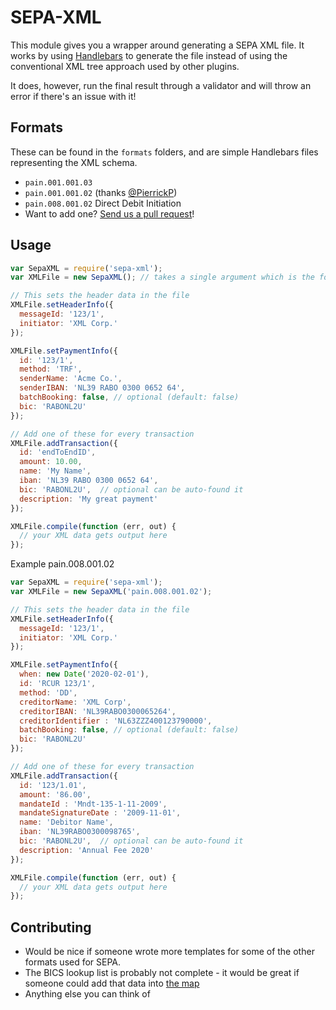 # SEPA-XML

This module gives you a wrapper around generating a SEPA XML file. It works by using [Handlebars](http://handlebarsjs.com/) to generate the file instead of using the conventional XML tree approach used by other plugins.

It does, however, run the final result through a validator and will throw an error if there's an issue with it!

## Formats

These can be found in the `formats` folders, and are simple Handlebars files representing the XML schema.

 * `pain.001.001.03`
 * `pain.001.001.02` (thanks [@PierrickP](https://github.com/PierrickP))
 * `pain.008.001.02` Direct Debit Initiation
 * Want to add one? [Send us a pull request](https://github.com/mgmco/sepa-xml/compare/)!

## Usage

```javascript
var SepaXML = require('sepa-xml');
var XMLFile = new SepaXML(); // takes a single argument which is the format, default is 'pain.001.001.03'

// This sets the header data in the file
XMLFile.setHeaderInfo({
  messageId: '123/1',
  initiator: 'XML Corp.'
});

XMLFile.setPaymentInfo({
  id: '123/1',
  method: 'TRF',
  senderName: 'Acme Co.',
  senderIBAN: 'NL39 RABO 0300 0652 64',
  batchBooking: false, // optional (default: false)
  bic: 'RABONL2U'
});

// Add one of these for every transaction
XMLFile.addTransaction({
  id: 'endToEndID',
  amount: 10.00,
  name: 'My Name',
  iban: 'NL39 RABO 0300 0652 64',
  bic: 'RABONL2U',  // optional can be auto-found it
  description: 'My great payment'
});

XMLFile.compile(function (err, out) {
  // your XML data gets output here
});
```
Example pain.008.001.02

```javascript
var SepaXML = require('sepa-xml');
var XMLFile = new SepaXML('pain.008.001.02');

// This sets the header data in the file
XMLFile.setHeaderInfo({
  messageId: '123/1',
  initiator: 'XML Corp.'
});

XMLFile.setPaymentInfo({
  when: new Date('2020-02-01'),
  id: 'RCUR 123/1',
  method: 'DD',
  creditorName: 'XML Corp',
  creditorIBAN: 'NL39RABO0300065264',
  creditorIdentifier : 'NL63ZZZ400123790000',
  batchBooking: false, // optional (default: false)
  bic: 'RABONL2U'
});

// Add one of these for every transaction
XMLFile.addTransaction({
  id: '123/1.01',
  amount: '86.00',
  mandateId : 'Mndt-135-1-11-2009',
  mandateSignatureDate : '2009-11-01', 
  name: 'Debitor Name',
  iban: 'NL39RABO0300098765',
  bic: 'RABONL2U',  // optional can be auto-found it
  description: 'Annual Fee 2020'
});

XMLFile.compile(function (err, out) {
  // your XML data gets output here
});
```
## Contributing

 * Would be nice if someone wrote more templates for some of the other formats used for SEPA.
 * The BICS lookup list is probably not complete - it would be great if someone could add that data into [the map](https://github.com/mgmco/sepa-xml/blob/master/bics/list.js)
 * Anything else you can think of

